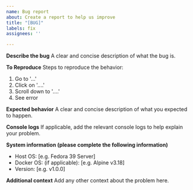 ```yaml
---
name: Bug report
about: Create a report to help us improve
title: "[BUG]"
labels: fix
assignees: ''

---
```


**Describe the bug**
A clear and concise description of what the bug is.

**To Reproduce**
Steps to reproduce the behavior:

1. Go to '...'
2. Click on '....'
3. Scroll down to '....'
4. See error

**Expected behavior**
A clear and concise description of what you expected to happen.

**Console logs**
If applicable, add the relevant console logs to help explain your problem.

**System information (please complete the following information)**

- Host OS: [e.g. Fedora 39 Server]
- Docker OS: (if applicable): [e.g. Alpine v3.18]
- Version: [e.g. v1.0.0]

**Additional context**
Add any other context about the problem here.
